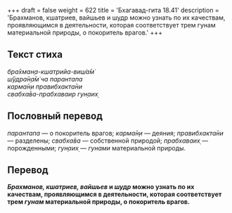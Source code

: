 +++
draft = false
weight = 622
title = 'Бхагавад-гита 18.41'
description = 'Брахманов, кшатриев, вайшьев и шудр можно узнать по их качествам, проявляющимся в деятельности, которая соответствует трем гунам материальной природы, о покоритель врагов.'
+++

## Текст стиха

_бра̄хман̣а-кшатрийа-виш́а̄м̇  
ш́ӯдра̄н̣а̄м̇ ча парантапа  
карма̄н̣и правибхакта̄ни  
свабха̄ва-прабхаваир гун̣аих̣_

## Пословный перевод

_парантапа_ — о покоритель врагов; _карма̄н̣и_ — деяния; _правибхакта̄ни_ — разделены; _свабха̄ва_ — собственной природой; _прабхаваих̣_ — порожденными; _гун̣аих̣_ — _гунами_ материальной природы.

## Перевод

**_Брахманов, кшатриев, вайшьев_ и _шудр_ можно узнать по их качествам, проявляющимся в деятельности, которая соответствует трем _гунам_ материальной природы, о покоритель врагов.**
